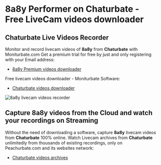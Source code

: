 # 8a8y Performer on Chaturbate - Free LiveCam videos downloader

## Chaturbate Live Videos Recorder

Monitor and record livecam videos of **8a8y** from **Chaturbate** with Moniturbate.com
Get a premium trial for free by just and only registering with your Email address:
* [8a8y Premium videos downloader](https://moniturbate.com/request-demo-licence-key.html)

Free livecam videos downloader - Moniturbate Software:
* [Chaturbate videos downloader](https://moniturbate.com/moniturbate-download-software.html)

![8a8y livecam videos recorder](https://peachurnet.com/templates/moniturbate-software.png)


## Capture 8a8y videos from the Cloud and watch your recordings on Streaming

Without the need of downloading a software, capture **8a8y** livecam videos from **Chaturbate** 100% online.
Watch Livecam archives from **Chaturbate** unlimitedly from thousands of existing recordings, only on Peachurbate.com and its websites network:
* [Chaturbate videos archives](https://peachurnet.com/)